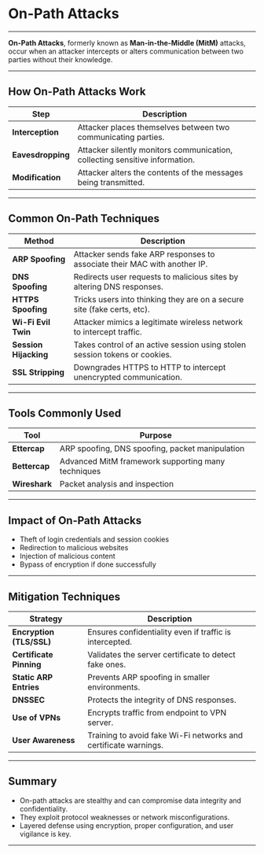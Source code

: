 # On-Path Attacks

---

**On-Path Attacks**, formerly known as **Man-in-the-Middle (MitM)** attacks, occur when an attacker intercepts or alters communication between two parties without their knowledge.

---

## How On-Path Attacks Work

| Step              | Description                                                                 |
|-------------------|-----------------------------------------------------------------------------|
| **Interception**  | Attacker places themselves between two communicating parties.               |
| **Eavesdropping** | Attacker silently monitors communication, collecting sensitive information. |
| **Modification**  | Attacker alters the contents of the messages being transmitted.             |

---

## Common On-Path Techniques

| Method                        | Description                                                                 |
|-------------------------------|-----------------------------------------------------------------------------|
| **ARP Spoofing**              | Attacker sends fake ARP responses to associate their MAC with another IP.   |
| **DNS Spoofing**              | Redirects user requests to malicious sites by altering DNS responses.       |
| **HTTPS Spoofing**            | Tricks users into thinking they are on a secure site (fake certs, etc).     |
| **Wi-Fi Evil Twin**           | Attacker mimics a legitimate wireless network to intercept traffic.         |
| **Session Hijacking**         | Takes control of an active session using stolen session tokens or cookies.  |
| **SSL Stripping**             | Downgrades HTTPS to HTTP to intercept unencrypted communication.            |

---

## Tools Commonly Used

| Tool             | Purpose                                            |
|------------------|----------------------------------------------------|
| **Ettercap**     | ARP spoofing, DNS spoofing, packet manipulation    |
| **Bettercap**    | Advanced MitM framework supporting many techniques |
| **Wireshark**    | Packet analysis and inspection                     |

---

## Impact of On-Path Attacks

- Theft of login credentials and session cookies
- Redirection to malicious websites
- Injection of malicious content
- Bypass of encryption if done successfully

---

## Mitigation Techniques

| Strategy                     | Description                                                        |
|------------------------------|--------------------------------------------------------------------|
| **Encryption (TLS/SSL)**     | Ensures confidentiality even if traffic is intercepted.            |
| **Certificate Pinning**      | Validates the server certificate to detect fake ones.              |
| **Static ARP Entries**       | Prevents ARP spoofing in smaller environments.                     |
| **DNSSEC**                   | Protects the integrity of DNS responses.                           |
| **Use of VPNs**              | Encrypts traffic from endpoint to VPN server.                      |
| **User Awareness**           | Training to avoid fake Wi-Fi networks and certificate warnings.    |

---

## Summary

- On-path attacks are stealthy and can compromise data integrity and confidentiality.
- They exploit protocol weaknesses or network misconfigurations.
- Layered defense using encryption, proper configuration, and user vigilance is key.

---
